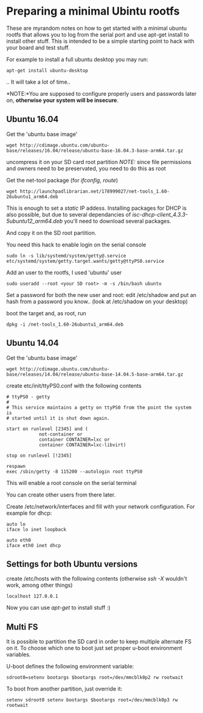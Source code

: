 Preparing a minimal Ubintu rootfs
=================================

These are myrandom notes on how to get started with a minimal ubuntu rootfs that allows you to log from the serial port and use apt-get install to install other stuff. This is intended to be a simple starting point to hack with your board and test stuff.

For example to install a full ubuntu desktop you may run:

```
apt-get install ubuntu-desktop
```
.. It will take a lot of time..

*NOTE:*You are supposed to configure properly users and passwords later on, **otherwise your system will be insecure**.

Ubuntu 16.04
------------

Get the 'ubuntu base image'
```
wget http://cdimage.ubuntu.com/ubuntu-base/releases/16.04/release/ubuntu-base-16.04.3-base-arm64.tar.gz
```
uncompress it on your SD card root partition
*NOTE:* since file permissions and owners need to be preservated, you need to do this as root

Get the net-tool package (for *ifconfig*, *route*)
```
wget http://launchpadlibrarian.net/178999027/net-tools_1.60-26ubuntu1_arm64.deb
```
This is enough to set a *static* IP addess. Installing packages for DHCP is also possible, but due to several dependancies of *isc-dhcp-client_4.3.3-5ubuntu12_arm64.deb* you'll need to download several packages.

And copy it on the SD root partition.


You need this hack to enable login on the serial console
```
sudo ln -s lib/systemd/system/getty@.service etc/systemd/system/getty.target.wants/getty@ttyPS0.service
```

Add an user to the rootfs, I used 'ubuntu' user
```
sudo useradd --root <your SD root> -m -s /bin/bash ubuntu
```

Set a password for both the new user and root: edit /etc/shadow and put an hash from a password you know.. (look at /etc/shadow on your desktop)

boot the target and, as root, run
```
dpkg -i /net-tools_1.60-26ubuntu1_arm64.deb
```


Ubuntu 14.04
------------

Get the 'ubuntu base image'
```
wget http://cdimage.ubuntu.com/ubuntu-base/releases/14.04/release/ubuntu-base-14.04.5-base-arm64.tar.gz
```

create etc/init/ttyPS0.conf with the following contents


```
# ttyPS0 - getty
#
# This service maintains a getty on ttyPS0 from the point the system is
# started until it is shut down again.

start on runlevel [2345] and (
            not-container or
            container CONTAINER=lxc or
            container CONTAINER=lxc-libvirt)

stop on runlevel [!2345]

respawn
exec /sbin/getty -8 115200 --autologin root ttyPS0

```
This will enable a root console on the serial terminal

You can create other users from there later.

Create /etc/network/interfaces and fill with your network configuration.
For example for dhcp:

```
auto lo
iface lo inet loopback

auto eth0
iface eth0 inet dhcp
```

Settings for both Ubuntu versions
---------------------------------

create /etc/hosts with the following contents (otherwise *ssh -X* wouldn't work, among other things)

```
localhost 127.0.0.1
```

Now you can use *apt-get* to install stuff :)


Multi FS
--------

It is possible to partition the SD card in order to keep multiple alternate FS on it.
To choose which one to boot just set proper u-boot environment variables.

U-boot defines the following environment variable:
```
sdroot0=setenv bootargs $bootargs root=/dev/mmcblk0p2 rw rootwait
```

To boot from another partition, just override it:

```
setenv sdroot0 setenv bootargs $bootargs root=/dev/mmcblk0p3 rw rootwait

```

